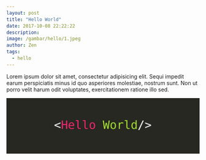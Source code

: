 ```yaml
---
layout: post
title: "Hello World"
date: 2017-10-08 22:22:22
description: 
image: /gambar/hello/1.jpeg
author: Zen
tags:
  - hello
---
```


Lorem ipsum dolor sit amet, consectetur adipisicing elit. Sequi impedit earum perspiciatis minus id quo asperiores molestiae, nostrum sunt. Non ut porro velit harum odit voluptates, exercitationem ratione illo sed.

![](/gambar/hello/1.jpeg)